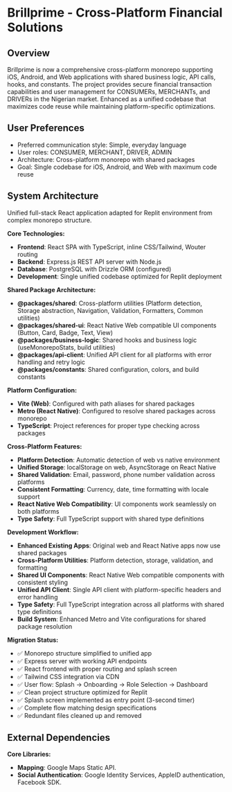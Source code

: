 # Brillprime - Cross-Platform Financial Solutions

## Overview
Brillprime is now a comprehensive cross-platform monorepo supporting iOS, Android, and Web applications with shared business logic, API calls, hooks, and constants. The project provides secure financial transaction capabilities and user management for CONSUMERs, MERCHANTs, and DRIVERs in the Nigerian market. Enhanced as a unified codebase that maximizes code reuse while maintaining platform-specific optimizations.

## User Preferences
- Preferred communication style: Simple, everyday language
- User roles: CONSUMER, MERCHANT, DRIVER, ADMIN
- Architecture: Cross-platform monorepo with shared packages
- Goal: Single codebase for iOS, Android, and Web with maximum code reuse

## System Architecture
Unified full-stack React application adapted for Replit environment from complex monorepo structure.

**Core Technologies:**
- **Frontend**: React SPA with TypeScript, inline CSS/Tailwind, Wouter routing
- **Backend**: Express.js REST API server with Node.js
- **Database**: PostgreSQL with Drizzle ORM (configured)
- **Development**: Single unified codebase optimized for Replit deployment

**Shared Package Architecture:**
- **@packages/shared**: Cross-platform utilities (Platform detection, Storage abstraction, Navigation, Validation, Formatters, Common utilities)
- **@packages/shared-ui**: React Native Web compatible UI components (Button, Card, Badge, Text, View)
- **@packages/business-logic**: Shared hooks and business logic (useMonorepoStats, build utilities)
- **@packages/api-client**: Unified API client for all platforms with error handling and retry logic
- **@packages/constants**: Shared configuration, colors, and build constants

**Platform Configuration:**
- **Vite (Web)**: Configured with path aliases for shared packages
- **Metro (React Native)**: Configured to resolve shared packages across monorepo
- **TypeScript**: Project references for proper type checking across packages

**Cross-Platform Features:**
- **Platform Detection**: Automatic detection of web vs native environment
- **Unified Storage**: localStorage on web, AsyncStorage on React Native
- **Shared Validation**: Email, password, phone number validation across platforms
- **Consistent Formatting**: Currency, date, time formatting with locale support
- **React Native Web Compatibility**: UI components work seamlessly on both platforms
- **Type Safety**: Full TypeScript support with shared type definitions

**Development Workflow:**
- **Enhanced Existing Apps**: Original web and React Native apps now use shared packages
- **Cross-Platform Utilities**: Platform detection, storage, validation, and formatting
- **Shared UI Components**: React Native Web compatible components with consistent styling
- **Unified API Client**: Single API client with platform-specific headers and error handling
- **Type Safety**: Full TypeScript integration across all platforms with shared type definitions
- **Build System**: Enhanced Metro and Vite configurations for shared package resolution

**Migration Status:**
- ✅ Monorepo structure simplified to unified app
- ✅ Express server with working API endpoints
- ✅ React frontend with proper routing and splash screen
- ✅ Tailwind CSS integration via CDN
- ✅ User flow: Splash → Onboarding → Role Selection → Dashboard
- ✅ Clean project structure optimized for Replit
- ✅ Splash screen implemented as entry point (3-second timer)
- ✅ Complete flow matching design specifications
- ✅ Redundant files cleaned up and removed

## External Dependencies

**Core Libraries:**
- **Mapping**: Google Maps Static API.
- **Social Authentication**: Google Identity Services, AppleID authentication, Facebook SDK.